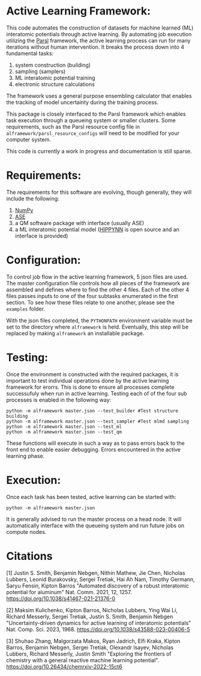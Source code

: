 # Active Learning Framework:

This code automates the construction of datasets for machine learned (ML) interatomic potentials through active learning. By automating job execution utilizing the [Parsl](https://parsl-project.org/) framework, the active learning process can run for many iterations without human intervention. It breaks the process down into 4 fundamental tasks:
1) system construction (building)
2) sampling (samplers)
3) ML interatomic potential training
4) electronic structure calculations

The framework uses a general purpose ensembling calculator that enables the tracking of model uncertainty during the training process.

This package is closely interfaced to the Parsl framework which enables task execution through a queueing system or smaller clusters. Some requirements, such as the Parsl resource config file in `alframework/parsl_resource_configs` will need to be modified for your computer system. 

This code is currently a work in progress and documentation is still sparse. 

# Requirements: 

The requirements for this software are evolving, though generally, they will include the following: 
1) [NumPy](https://numpy.org/)
2) [ASE](https://wiki.fysik.dtu.dk/ase/)
3) a QM software package with interface (usually ASE)
4) a ML interatomic potential model ([HIPPYNN](https://github.com/lanl/hippynn) is open source and an interface is provided) 

# Configuration:

To control job flow in the active learning framework, 5 json files are used. The master configuration file controls how all pieces of the framework are assembled and defines where to find the other 4 files. Each of the other 4 files passes inputs to one of the four subtasks enumerated in the first section. To see how these files relate to one another, please see the `examples` folder.

With the json files completed, the `PYTHONPATH` environment variable must be set to the directory where `alframework` is held. Eventually, this step will be replaced by making `alframework` an installable package. 

# Testing: 

Once the environment is constructed with the required packages, it is important to test individual operations done by the active learning framework for erorrs. This is done to ensure all processes complete successufuly when run in active learning. Testing each of of the four sub processes is enabled in the following way:

```
python -m alframework master.json --test_builder #Test structure building
python -m alframework master.json --test_sampler #Test mlmd sampling
python -m alframework master.json --test_ml 
python -m alframework master.json --test_qm
```

These functions will execute in such a way as to pass errors back to the front end to enable easier debugging. Errors encountered in the active learning phase.

# Execution:

Once each task has been tested, active learning can be started with:
```
python -m alframework master.json
```

It is generally advised to run the master process on a head node. It will automatically interface with the queueing system and run future jobs on compute nodes. 

# Citations

[1] Justin S. Smith, Benjamin Nebgen, Nithin Mathew, Jie Chen, Nicholas Lubbers, Leonid Burakovsky, Sergei Tretiak, Hai Ah Nam, Timothy Germann, Saryu Fensin, Kipton Barros "Automated discovery of a robust interatomic potential for aluminum" Nat. Comm. 2021,  12, 1257. 
https://doi.org/10.1038/s41467-021-21376-0

[2] Maksim Kulichenko, Kipton Barros, Nicholas Lubbers, Ying Wai Li, Richard Messerly, Sergei Tretiak, Justin S. Smith, Benjamin Nebgen "Uncertainty-driven dynamics for active learning of interatomic potentials" Nat. Comp. Sci. 2023, 1968. 
https://doi.org/10.1038/s43588-023-00406-5 

[3] Shuhao Zhang, Malgorzata Makos, Ryan Jadrich, Elfi Kraka, Kipton Barros, Benjamin Nebgen, Sergei Tretiak, Olexandr Isayev, Nicholas Lubbers, Richard Messerly, Justin Smith "Exploring the frontiers of chemistry with a general reactive machine learning potential". 
https://doi.org/10.26434/chemrxiv-2022-15ct6
